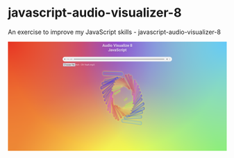 # javascript-audio-visualizer-8
An exercise to improve my JavaScript skills - javascript-audio-visualizer-8

![Screenshot](javascript-audio-visualizer-8.png)
